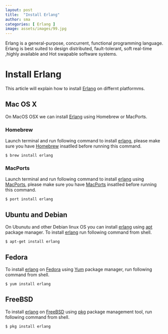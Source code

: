 ```yaml
---
layout: post
title:  "Install Erlang"
author: sma
categories: [ Erlang ]
image: assets/images/99.jpg
---
```


Erlang is a general-purpose, concurrent, functional programming language. Erlang is best suited to design distributed, fault-tolerant, soft real-time ,highly available and Hot swapable software systems.

# Install Erlang

This article will explain how to install [Erlang](https://www.erlang.org/) on differnt platformms.

## Mac OS X
On MacOS OSX we can install [Erlang](https://www.erlang.org/) using Homebrew or MacPorts.

### Homebrew
Launch terminal and run following command to install [erlang](https://www.erlang.org/), please make sure you have [Homebrew](https://brew.sh/) insatlled before running this command.

```
$ brew install erlang
```

### MacPorts
Launch terminal and run following command to install [erlang](https://www.erlang.org/) using [MacPorts](https://www.macports.org/), please make sure you have [MacPorts](https://www.macports.org/) insatlled before running this command.

```
$ port install erlang
```

## Ubuntu and Debian
On Ubunutu and other Debian linux OS you can install [erlang](https://www.erlang.org/) using [apt](https://wiki.debian.org/Apt) package manager. To install [erlang](https://www.erlang.org/) run following command from shell.
```
$ apt-get install erlang
```

## Fedora
To install [erlang](https://www.erlang.org/) on [Fedora](https://getfedora.org/) using [Yum](http://yum.baseurl.org/) package manager, run following command from shell.
```
$ yum install erlang
```

## FreeBSD
To install [erlang](https://www.erlang.org/) on [FreeBSD](https://www.freebsd.org/) using [pkg](https://www.freebsd.org/doc/handbook/pkgng-intro.html) package management tool, run following command from shell.

```
$ pkg install erlang
```